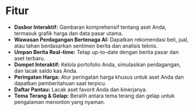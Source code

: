 # Fitur

-   **Dasbor Interaktif:** Gambaran komprehensif tentang aset Anda, termasuk grafik harga dan data pasar utama.
-   **Wawasan Perdagangan Bertenaga AI:** Dapatkan rekomendasi beli, jual, atau tahan berdasarkan sentimen berita dan analisis teknis.
-   **Umpan Berita Real-time:** Tetap up-to-date dengan berita pasar dan aset terbaru.
-   **Dompet Interaktif:** Kelola portofolio Anda, simulasikan perdagangan, dan lacak saldo kas Anda.
-   **Peringatan Harga:** Atur peringatan harga khusus untuk aset Anda dan dapatkan pemberitahuan saat terpicu.
-   **Daftar Pantau:** Lacak aset favorit Anda dan kinerjanya.
-   **Tema Terang & Gelap:** Beralih antara tema terang dan gelap untuk pengalaman menonton yang nyaman.
